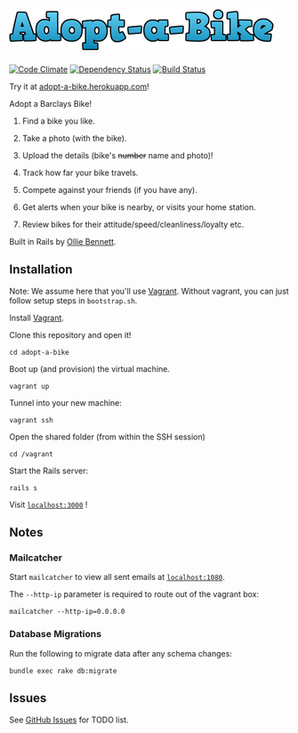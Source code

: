[![Adopt a Bike](https://raw.githubusercontent.com/olliebennett/adopt-a-bike/master/app/assets/images/logo.png)](http://adopt-a-bike.herokuapp.com/)
============

[![Code Climate](http://img.shields.io/codeclimate/github/olliebennett/adopt-a-bike.svg)](https://codeclimate.com/github/olliebennett/adopt-a-bike)
[![Dependency Status](http://img.shields.io/gemnasium/olliebennett/adopt-a-bike.svg)](https://gemnasium.com/olliebennett/adopt-a-bike)
[![Build Status](http://img.shields.io/travis/olliebennett/adopt-a-bike.svg)](https://travis-ci.org/olliebennett/adopt-a-bike)

Try it at [adopt-a-bike.herokuapp.com](http://adopt-a-bike.herokuapp.com/)!

Adopt a Barclays Bike!

1. Find a bike you like.

2. Take a photo (with the bike).

3. Upload the details (bike's ~~number~~ name and photo)!

4. Track how far your bike travels.

5. Compete against your friends (if you have any).

6. Get alerts when your bike is nearby, or visits your home station.

7. Review bikes for their attitude/speed/cleanliness/loyalty etc.

Built in Rails by [Ollie Bennett](http://olliebennett.co.uk/).

## Installation

Note: We assume here that you'll use [Vagrant](http://vagrantup.com/). Without vagrant, you can just follow setup steps in `bootstrap.sh`.

Install [Vagrant](http://vagrantup.com/).

Clone this repository and open it!

	cd adopt-a-bike

Boot up (and provision) the virtual machine.

	vagrant up

Tunnel into your new machine:

	vagrant ssh

Open the shared folder (from within the SSH session)

	cd /vagrant

Start the Rails server:

	rails s

Visit [`localhost:3000`](http://localhost:3000/) !

## Notes

### Mailcatcher

Start `mailcatcher` to view all sent emails at [`localhost:1080`](http://localhost:1080/).

The `--http-ip` parameter is required to route out of the vagrant box:

	mailcatcher --http-ip=0.0.0.0

### Database Migrations

Run the following to migrate data after any schema changes:

	bundle exec rake db:migrate

## Issues

See [GitHub Issues](https://github.com/olliebennett/adopt-a-bike/issues) for TODO list.
